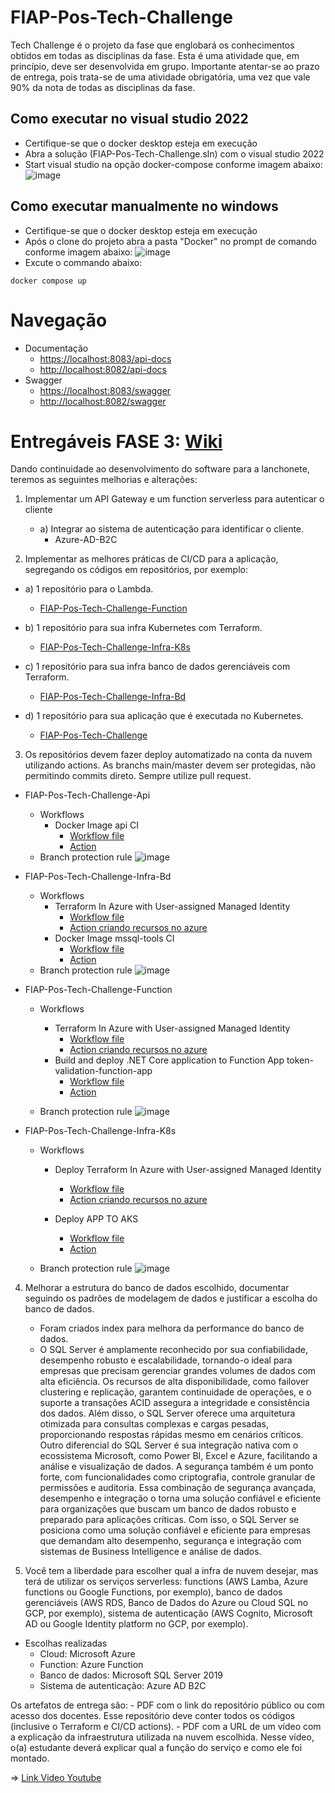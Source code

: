 # FIAP-Pos-Tech-Challenge
Tech Challenge é o projeto da fase que englobará os conhecimentos obtidos em todas as disciplinas da fase. Esta é uma atividade que, em princípio, deve ser desenvolvida em grupo. Importante atentar-se ao prazo de entrega, pois trata-se de uma atividade obrigatória, uma vez que vale 90% da nota de todas as disciplinas da fase. 

## Como executar no visual studio 2022
* Certifique-se que o docker desktop esteja em execução
* Abra a solução (FIAP-Pos-Tech-Challenge.sln) com o visual studio 2022
* Start visual studio na opção docker-compose conforme imagem abaixo:
![image](Documentacao/VS-2022-play-docker-compose.png)

## Como executar manualmente no windows
* Certifique-se que o docker desktop esteja em execução
* Após o clone do projeto abra a pasta "Docker" no prompt de comando conforme imagem abaixo:
![image](Documentacao/Abrir-Terminal.png)
* Excute o commando abaixo:
```
docker compose up
```
# Navegação
* Documentação 
    * [https://localhost:8083/api-docs](https://localhost:8083/api-docs/index.html)
    * [http://localhost:8082/api-docs](http://localhost:8082/api-docs/index.html) 
* Swagger
    * [https://localhost:8083/swagger](https://localhost:8083/swagger/index.html)
    * [http://localhost:8082/swagger](http://localhost:8082/swagger/index.html) 


#
# Entregáveis FASE 3: [Wiki](https://github.com/fdelima/FIAP-Pos-Tech-Challenge/wiki)

Dando continuidade ao desenvolvimento do software para a lanchonete, 
teremos as seguintes melhorias e alterações: 
1. Implementar um API Gateway e um function serverless para 
autenticar o cliente
    - a) Integrar ao sistema de autenticação para identificar o cliente. 
        - Azure-AD-B2C

2. Implementar as melhores práticas de CI/CD para a aplicação, 
segregando os códigos em repositórios, por exemplo: 
- a) 1 repositório para o Lambda. 
    - [FIAP-Pos-Tech-Challenge-Function](https://github.com/fdelima/FIAP-Pos-Tech-Challenge-Function)

- b) 1 repositório para sua infra Kubernetes com Terraform.                     
    - [FIAP-Pos-Tech-Challenge-Infra-K8s](https://github.com/fdelima/FIAP-Pos-Tech-Challenge-Infra-K8s)

- c) 1 repositório para sua infra banco de dados gerenciáveis 
com Terraform. 
    - [FIAP-Pos-Tech-Challenge-Infra-Bd](https://github.com/fdelima/FIAP-Pos-Tech-Challenge-Infra-Bd)

- d) 1 repositório para sua aplicação que é executada no 
Kubernetes. 
    - [FIAP-Pos-Tech-Challenge](https://github.com/fdelima/FIAP-Pos-Tech-Challenge)

3. Os repositórios devem fazer deploy automatizado na conta da 
nuvem utilizando actions. As branchs main/master devem ser 
protegidas, não permitindo commits direto. Sempre utilize pull 
request. 

- FIAP-Pos-Tech-Challenge-Api
    - Workflows
        - Docker Image api CI
            - [Workflow file](/.github/workflows/dotnet.yml)
            - [Action](https://github.com/fdelima/FIAP-Pos-Tech-Challenge/actions/runs/11095958117)
    - Branch protection rule ![image](Documentacao/FIAP-Pos-Tech-Challenge-Branch-protection-rule.png)
    
- FIAP-Pos-Tech-Challenge-Infra-Bd
    - Workflows
        - Terraform In Azure with User-assigned Managed Identity 
            - [Workflow file](https://github.com/fdelima/FIAP-Pos-Tech-Challenge-Infra-Bd/blob/main/.github/workflows/deploy-terraform-infrastructure-in-azure.yml)
            - [Action criando recursos no azure](https://github.com/fdelima/FIAP-Pos-Tech-Challenge-Infra-Bd/actions/runs/11037364521/job/30658045672)
        - Docker Image mssql-tools CI
            - [Workflow file](https://github.com/fdelima/FIAP-Pos-Tech-Challenge-Infra-Bd/blob/main/.github/workflows/mssql-tools-docker-image.yml)
            - [Action](https://github.com/fdelima/FIAP-Pos-Tech-Challenge-Infra-Bd/actions/runs/11096258209/job/30825884068)
    - Branch protection rule ![image](Documentacao/FIAP-Pos-Tech-Challenge-Infra-Bd-Branch-protection-rule.png)
    
- FIAP-Pos-Tech-Challenge-Function
    - Workflows
        - Terraform In Azure with User-assigned Managed Identity
            - [Workflow file](https://github.com/fdelima/FIAP-Pos-Tech-Challenge-Function/blob/main/.github/workflows/deploy-terraform-infrastructure-in-azure.yml)
            - [Action criando recursos no azure](https://github.com/fdelima/FIAP-Pos-Tech-Challenge-Function/actions/runs/10971260253/job/30466175006)
        - Build and deploy .NET Core application to Function App token-validation-function-app    
            - [Workflow file](https://github.com/fdelima/FIAP-Pos-Tech-Challenge-Function/blob/main/.github/workflows/build-deploy-token-validation-function-app.yml)
            - [Action](https://github.com/fdelima/FIAP-Pos-Tech-Challenge-Function/actions/runs/11096474790)
            
    - Branch protection rule ![image](Documentacao/FIAP-Pos-Tech-Challenge-Function-Branch-protection-rule.png)
    
- FIAP-Pos-Tech-Challenge-Infra-K8s
    - Workflows
        - Deploy Terraform In Azure with User-assigned Managed Identity
            - [Workflow file](https://github.com/fdelima/FIAP-Pos-Tech-Challenge-Infra-K8s/blob/main/.github/workflows/deploy-terraform-infrastructure-in-azure.yml)
            - [Action criando recursos no azure](https://github.com/fdelima/FIAP-Pos-Tech-Challenge-Infra-K8s/actions/runs/11084558667/job/30800002895)
        
        - Deploy APP TO AKS    
            - [Workflow file](https://github.com/fdelima/FIAP-Pos-Tech-Challenge-Infra-K8s/blob/main/.github/workflows/deploy-azure-kubernetes-service.yml)
            - [Action](https://github.com/fdelima/FIAP-Pos-Tech-Challenge-Infra-K8s/actions/runs/11096616615/job/30826660641)

    - Branch protection rule ![image](Documentacao/FIAP-Pos-Tech-Challenge-Infra-K8s-Branch-protection-rule.png)

4. Melhorar a estrutura do banco de dados escolhido, documentar 
seguindo os padrões de modelagem de dados e justificar a escolha 
do banco de dados. 
    - Foram criados index para melhora da performance do banco de dados.
    - O SQL Server é amplamente reconhecido por sua confiabilidade, desempenho robusto e escalabilidade, tornando-o ideal para empresas que precisam gerenciar grandes volumes de dados com alta eficiência.
Os recursos de alta disponibilidade, como failover clustering e replicação, garantem continuidade de operações, e o suporte a transações ACID assegura a integridade e consistência dos dados.
Além disso, o SQL Server oferece uma arquitetura otimizada para consultas complexas e cargas pesadas, proporcionando respostas rápidas mesmo em cenários críticos. Outro diferencial do SQL Server é sua
integração nativa com o ecossistema Microsoft, como Power BI, Excel e Azure, facilitando a análise e visualização de dados. A segurança também é um ponto forte, com funcionalidades como criptografia,
controle granular de permissões e auditoria. Essa combinação de segurança avançada, desempenho e integração o torna uma solução confiável e eficiente para organizações que buscam um banco de dados robusto
e preparado para aplicações críticas. Com isso, o SQL Server se posiciona como uma solução confiável e eficiente para empresas que demandam alto desempenho, segurança e integração com sistemas de Business
Intelligence e análise de dados.

5. Você tem a liberdade para escolher qual a infra de nuvem desejar, 
mas terá de utilizar os serviços serverless: functions (AWS Lamba, 
Azure functions ou Google Functions, por exemplo), banco de 
dados gerenciáveis (AWS RDS, Banco de Dados do Azure ou 
Cloud SQL no GCP, por exemplo), sistema de autenticação (AWS 
Cognito, Microsoft AD ou Google Identity platform no GCP, por 
exemplo). 
- Escolhas realizadas
    - Cloud: Microsoft Azure
    - Function: Azure Function
    - Banco de dados: Microsoft SQL Server 2019
    - Sistema de autenticação: Azure AD B2C

Os artefatos de entrega são: - PDF com o link do repositório público ou com acesso dos docentes. Esse 
repositório deve conter todos os códigos (inclusive o Terraform e CI/CD actions).  - PDF com a URL de um vídeo com a explicação da infraestrutura utilizada 
na nuvem escolhida. Nesse vídeo, o(a) estudante deverá explicar qual a função 
do serviço e como ele foi montado.

=> [Link Video Youtube](https://youtu.be/vj1Oe8q_0IU)